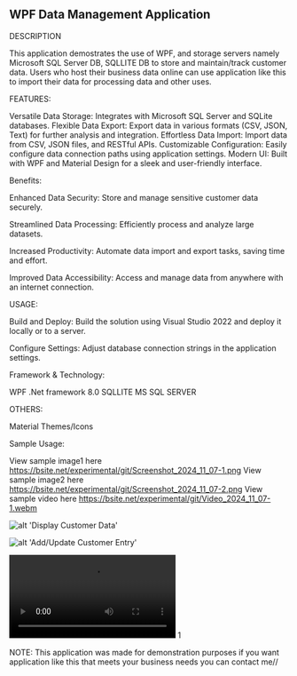 
WPF Data Management Application
---------------------------------------------------------

DESCRIPTION

This application demostrates the use of WPF, and storage servers namely Microsoft SQL Server DB, SQLLITE DB to store and maintain/track
customer data. Users who host their business data online can use application like this to import their data for processing data and other uses.

FEATURES:

Versatile Data Storage: Integrates with Microsoft SQL Server and SQLite databases.
Flexible Data Export: Export data in various formats (CSV, JSON, Text) for further analysis and integration.
Effortless Data Import: Import data from CSV, JSON files, and RESTful APIs.
Customizable Configuration: Easily configure data connection paths using application settings.
Modern UI: Built with WPF and Material Design for a sleek and user-friendly interface.

Benefits:

Enhanced Data Security:
Store and manage sensitive customer data securely.

Streamlined Data Processing:
Efficiently process and analyze large datasets.

Increased Productivity: 
Automate data import and export tasks, saving time and effort.

Improved Data Accessibility:
Access and manage data from anywhere with an internet connection.


USAGE:

Build and Deploy:
Build the solution using Visual Studio 2022 and deploy it locally or to a server.

Configure Settings: 
Adjust database connection strings in the application settings.

Framework & Technology:

WPF .Net framework 8.0
SQLLITE
MS SQL SERVER

OTHERS:

Material Themes/Icons

Sample Usage:

View sample image1 here https://bsite.net/experimental/git/Screenshot_2024_11_07-1.png
View sample image2 here https://bsite.net/experimental/git/Screenshot_2024_11_07-2.png
View sample video here https://bsite.net/experimental/git/Video_2024_11_07-1.webm

![alt 'Display Customer Data'](https://bsite.net/experimental/git/Screenshot_2024_11_07-1.png)

![alt 'Add/Update Customer Entry'](https://bsite.net/experimental/git/Screenshot_2024_11_07-2.png)

<video  controls>
  <source src="https://bsite.net/experimental/git/Video_2024_11_07-1.webm" type="video/mp4">
  Your browser does not support the video tag.
</video> 1 


NOTE: This application was made for demonstration purposes if you want application like this that meets your business needs you can contact me//

